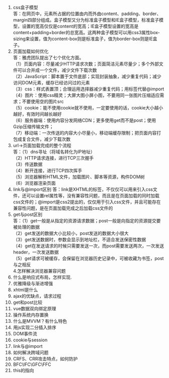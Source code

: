 1. css盒子模型  
答：在网页中，元素所占据的位置由内而外由content、padding、border、margin四部分组成。盒子模型又分为标准盒子模型和IE盒子模型，标准盒子模型，设置的宽高仅仅是content的宽高；IE盒子模型设置的宽高是content+padding+border的总宽高。这两种盒子模型可以用css3属性box-sizing来设置，值为content-box则是标准盒子，值为border-box则是IE盒子。
2. 页面加载如何优化  
答：雅虎团队提出了七个优化方面。  
（1）页面内容：尽量减少HTTP请求次数；页面简洁元素尽量少；多个外部文件可以合并成一个文件，减少文件下载次数    
（2）JavaScript：脚本置于文件底部；实现封装抽象，减少重复代码；减少访问DOM元素，缓存已经访问过的元素   
（3）css：样式表置顶；合理运用选择器减少重复代码；用<link>标签代替@import  
（4）图片：使用css精灵；大屏大图小屏小图，不要用同一张图片压缩适应需求；不要使用空的图片src  
（5）cookie：能不使用cookie就不使用，一定要使用的话，cookie大小越小越好，有效时间越长越好  
（6）服务器端：使用内容分发网络CDN；更多使用get而不是post；使用Gzip压缩传输文件；  
（7）移动端：一次传送的内容大小尽量小，移动端缓存限制；把页面内容打包成复合文件，减少下载次数  
3. url->页面加载完成的整个流程  
答：（1）dns寻址（将域名转化为IP地址）  
（2）HTTP请求连接，进行TCP三次握手  
（3）传送数据  
（4）断开连接，进行TCP四次挥手  
（5）浏览器解析HTML文件，加载图片、脚本等资源，构件DOM树  
（6）浏览器渲染页面    
4. link与@import区别 
答：link是XHTML的标签，不仅仅可以用来引入css文件，还可以设置rel属性等，没有兼容性问题，而且是在页面加载的同时加载css文件的；@import是css2提出的，仅仅用于引入css文件，并且可能存在兼容性问题，是在页面加载完成之后加载css文件的  
5. get与post区别    
答：（1）get一般是从指定的资源请求数据；post一般是向指定的资源提交要被处理的数据  
（2）get发送的数据大小比较小，post发送的数据大小很大  
（3）get发送数据时，参数会显示到地址栏，不适合发送保密性数据  
（4）get在发送请求的时候只需要发送一次，而post需要发送两次，一次发送header，一次发送数据  
（5）get请求可被缓存，会保留在浏览器历史记录中，可被收藏为书签，post与之相反  
4.怎样解决浏览器兼容问题  
5. 什么是响应式布局，怎样实现.  
6. 优雅降级与渐进增强  
7. xhtml是什么  
8. ajax的优缺点，请求过程    
9. get和post比较  
10. vue数据双向绑定原理    
11. 操作系统内存置换  
12. 什么是MVVM？有什么特色  
13. 用js实现二分插入排序  
14. DOM事件流  
15. cookie与session  
16. link与@import  
17. 如何解决跨域问题  
18. CRFS、CRR攻击特点，如何防护  
19. BFC\IFC\GFC\FFC  
20. this的指向  
